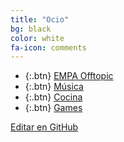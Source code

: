 ```yaml
---
title: "Ocio"
bg: black
color: white
fa-icon: comments
---
```


<!---
No poner los links de t.joinchat directamente,
usar https://www.protectyourlinks.com/ para obtener
un link corto protegido por captcha
-->

* {:.btn}  <i class="fas fa-icons"></i> [EMPA Offtopic](https://www.proyl.com/8tHq83qEE)
* {:.btn}  <i class="fas fa-headphones-alt"></i> [Música](https://www.proyl.com/KfY7oR4w7)
* {:.btn}  <i class="fas fa-hamburger"></i>[Cocina](https://www.proyl.com/g5GOc53Pa)
* {:.btn}  <i class="fas fa-gamepad"></i>[Games](https://www.proyl.com/b0UciM9B7)



<span class="editongithub">
	<a href="{{site.github.repository_url}}/blob/master/{{page.path}}">
		<i class="fas fa-pen"></i> Editar en GitHub
	</a>
</span>
